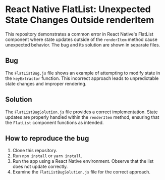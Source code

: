 # React Native FlatList: Unexpected State Changes Outside renderItem

This repository demonstrates a common error in React Native's FlatList component where state updates outside of the `renderItem` method cause unexpected behavior. The bug and its solution are shown in separate files.

## Bug
The `FlatListBug.js` file shows an example of attempting to modify state in the `keyExtractor` function. This incorrect approach leads to unpredictable state changes and improper rendering.

## Solution
The `FlatListBugSolution.js` file provides a correct implementation.  State updates are properly handled within the `renderItem` method, ensuring that the `FlatList` component functions as intended.

## How to reproduce the bug
1. Clone this repository.
2. Run `npm install` or `yarn install`.
3. Run the app using a React Native environment. Observe that the list does not update correctly.
4. Examine the `FlatListBugSolution.js` file for the correct approach.